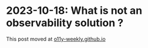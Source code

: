 # 2023-10-18: What is not an observability solution ?

This post moved at [o11y-weekly.github.io](https://o11y-weekly.github.io/2023-10-18_What_is_not_an_observability_solution/What_is_not_an_o11y_solution.html)